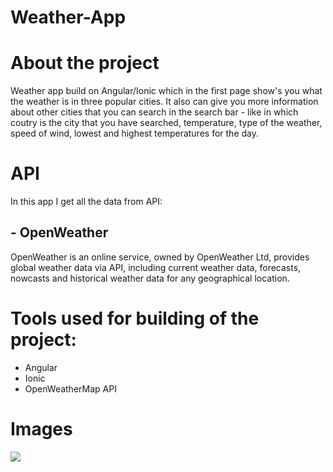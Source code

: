 # **Weather-App**

# **About the project**

Weather app build on Angular/Ionic which in the first page show's you what the weather is in three popular cities. It also can give you more information about other cities that you can search in the search bar - like in which coutry is the city that you have searched, temperature, type of the weather, speed of wind, lowest and highest temperatures for the day.

# **API**

In this app I get all the data from API:

## - OpenWeather

OpenWeather is an online service, owned by OpenWeather Ltd, provides global weather data via API, including current weather data, forecasts, nowcasts and historical weather data for any geographical location.

# **Tools used for building of the project:**

- Angular
- Ionic
- OpenWeatherMap API

# **Images**

![](weather-app\src\assets\images\weatherApp1.jpg)

<!-- <img width="200px" src="C:\Users\HP\Desktop\weather app\weather-app\src\assets\images\weatherApp1.jpg" /> -->
